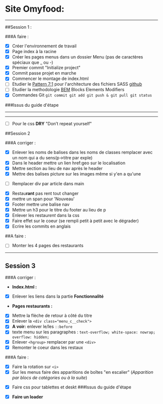 # Site Omyfood:
***

##Session 1 :

###A faire :

* [x] Créer l'environnement de travail
* [x] Page index à la racine
* [x] Créer les pages menus dans un dossier Menu (pas de caractères spéciaux que _ ou -)
* [x] Premier commit "Initialize project"
* [x] Commit passe projet en marche
* [x] Commencer le montage de index.html
* [ ] Etudier le [Pattern 7:1](https://www.learnhowtoprogram.com/user-interfaces/building-layouts-preprocessors/7-1-sass-architecture) pour l'architecture des fichiers SASS [github](https://github.com/KittyGiraudel/sass-boilerplate/tree/master/stylesheets)
* [ ] Etudier la methodologie [BEM](https://getbem.com/) Blocks Elements Modifiers
* [x] Commandes Git `git commit git add git push & git pull git status `

###Issus du guide d'étape
***
***

* [ ] Pour le css **DRY** "Don’t repeat yourself"

##Session 2

###A corriger :
* [x] Enlever les noms de balises dans les noms de classes remplacer avec un nom qui a du sens(p->titre par exple)
* [x] Dans le header mettre un lien href:geo sur le localisation
* [x] Mettre section au lieu de nav après le header
* [x] Mettre des balises picture sur les images même si y'en a qu'une
- [ ] Remplacer div par article dans main
* [x] Restau**rant** pas rent tout changer
* [x] mettre un span pour 'Nouveau'
* [x] Footer mettre une balise nav
* [x] Mettre un h3 pour le titre du footer au lieu de p
* [x] Enlever les restau*rent* dans la css
* [x] Faire effet sur le coeur (se rempli petit à petit avec le dégrader)
* [x] Ecrire les commits en anglais

##A faire :
- [ ] Monter les 4 pages des restaurants

***

## Session 3

###A corriger :

* **Index.html :**
* [x] Enlever les liens dans la partie **Fonctionnalité**


* **Pages restaurants :**
* [x] Mettre la flèche de retour à côté du titre
* [x] Enlever la `<div class="menu_c__check">`
* [x] **A voir:** enlever le/les `::before`
* [x] texte menu sur les paragraphes : `text-overflow; white-space: nowrap; overflow: hidden;`
* [x] Enlever `<hgroup>` remplacer par une `<div>`
* [x] Remonter le coeur dans les restaux

###A faire :
* [x] Faire la rotation sur `<i>`
* [x] Sur les menus faire des apparitions de boîtes "en escalier" (*Apparition par blocs de catégories ou à la suite*)
- [x] Faire css pour tablettes et deskt
###Issus du guide d'étape
* [x] **Faire un loader**

